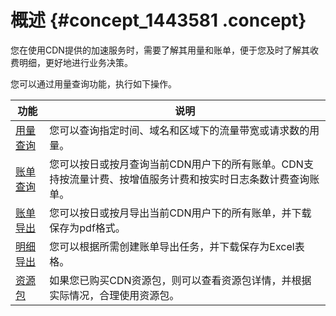 # 概述 {#concept_1443581 .concept}

您在使用CDN提供的加速服务时，需要了解其用量和账单，便于您及时了解其收费明细，更好地进行业务决策。

您可以通过用量查询功能，执行如下操作。

|功能|说明|
|--|--|
|[用量查询](intl.zh-CN/服务管理/用量查询/用量查询.md#)|您可以查询指定时间、域名和区域下的流量带宽或请求数的用量。|
|[账单查询](intl.zh-CN/服务管理/用量查询/账单查询.md#)|您可以按日或按月查询当前CDN用户下的所有账单。CDN支持按流量计费、按增值服务计费和按实时日志条数计费查询账单。|
|[账单导出](intl.zh-CN/服务管理/用量查询/账单导出.md#)|您可以按日或按月导出当前CDN用户下的所有账单，并下载保存为pdf格式。|
|[明细导出](intl.zh-CN/服务管理/用量查询/明细导出.md#)|您可以根据所需创建账单导出任务，并下载保存为Excel表格。|
|[资源包](intl.zh-CN/服务管理/用量查询/资源包.md#)|如果您已购买CDN资源包，则可以查看资源包详情，并根据实际情况，合理使用资源包。|

